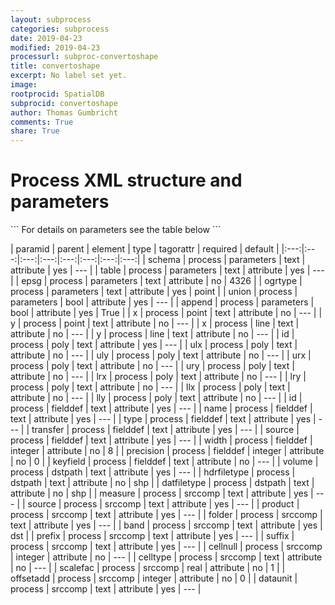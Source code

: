 ```yaml
---
layout: subprocess
categories: subprocess
date: 2019-04-23
modified: 2019-04-23
processurl: subproc-convertoshape
title: convertoshape
excerpt: No label set yet.
image: 
rootprocid: SpatialDB
subprocid: convertoshape
author: Thomas Gumbricht
comments: True
share: True
---
```


<h1 class='foot-description'>Process XML structure and parameters</h1>
```
For details on parameters see the table below
<?xml version="1.0" ?>
<process>
  <!--Generated from python-->
  <userproj plotid="yourplotid" projectid="yourprojectid" siteid="yoursiteid" system="systemid" tractid="yourtractid" userid="youruserid"/>
  <period endday="DD" endmonth="MM" endyear="YYYY" seasonendday="DD" seasonendmonth="MM" seasonstartday="DD" seasonstartmonth="MM" startday="DD" startmonth="MM" startyear="YYYY" timestep="timestep"/>
  <parameters append="True/False" epsg="txtstring" ogrtype="txtstring" schema="txtstring" table="txtstring" union="True/False"/>
  <point x="txtstring" y="txtstring"/>
  <line x="txtstring" y="txtstring"/>
  <poly id="txtstring" llx="txtstring" lly="txtstring" lrx="txtstring" lry="txtstring" ulx="txtstring" uly="txtstring" urx="txtstring" ury="txtstring"/>
  <fielddef id="txtstring" keyfield="txtstring" name="txtstring" precision="xyz" source="txtstring" transfer="txtstring" type="txtstring" width="xyz"/>
  <dstpath datfiletype="txtstring" hdrfiletype="txtstring" volume="txtstring"/>
  <srccomp band="txtstring" cellnull="xyz" celltype="txtstring" dataunit="txtstring" folder="txtstring" measure="txtstring" offsetadd="xyz" prefix="txtstring" product="txtstring" scalefac="xyz.abc" source="txtstring" suffix="txtstring"/>
</process>
```

| paramid | parent | element | type | tagorattr | required | default |
|:---:|:---:|:---:|:---:|:---:|:---:|:---:|:---:|
| schema | process | parameters | text | attribute | yes | --- |
| table | process | parameters | text | attribute | yes | --- |
| epsg | process | parameters | text | attribute | no | 4326 |
| ogrtype | process | parameters | text | attribute | yes | point |
| union | process | parameters | bool | attribute | yes | --- |
| append | process | parameters | bool | attribute | yes | True |
| x | process | point | text | attribute | no | --- |
| y | process | point | text | attribute | no | --- |
| x | process | line | text | attribute | no | --- |
| y | process | line | text | attribute | no | --- |
| id | process | poly | text | attribute | yes | --- |
| ulx | process | poly | text | attribute | no | --- |
| uly | process | poly | text | attribute | no | --- |
| urx | process | poly | text | attribute | no | --- |
| ury | process | poly | text | attribute | no | --- |
| lrx | process | poly | text | attribute | no | --- |
| lry | process | poly | text | attribute | no | --- |
| llx | process | poly | text | attribute | no | --- |
| lly | process | poly | text | attribute | no | --- |
| id | process | fielddef | text | attribute | yes | --- |
| name | process | fielddef | text | attribute | yes | --- |
| type | process | fielddef | text | attribute | yes | --- |
| transfer | process | fielddef | text | attribute | yes | --- |
| source | process | fielddef | text | attribute | yes | --- |
| width | process | fielddef | integer | attribute | no | 8 |
| precision | process | fielddef | integer | attribute | no | 0 |
| keyfield | process | fielddef | text | attribute | no | --- |
| volume | process | dstpath | text | attribute | yes | --- |
| hdrfiletype | process | dstpath | text | attribute | no | shp |
| datfiletype | process | dstpath | text | attribute | no | shp |
| measure | process | srccomp | text | attribute | yes | --- |
| source | process | srccomp | text | attribute | yes | --- |
| product | process | srccomp | text | attribute | yes | --- |
| folder | process | srccomp | text | attribute | yes | --- |
| band | process | srccomp | text | attribute | yes | dst |
| prefix | process | srccomp | text | attribute | yes | --- |
| suffix | process | srccomp | text | attribute | yes | --- |
| cellnull | process | srccomp | integer | attribute | no | --- |
| celltype | process | srccomp | text | attribute | no | --- |
| scalefac | process | srccomp | real | attribute | no | 1 |
| offsetadd | process | srccomp | integer | attribute | no | 0 |
| dataunit | process | srccomp | text | attribute | yes | --- |
